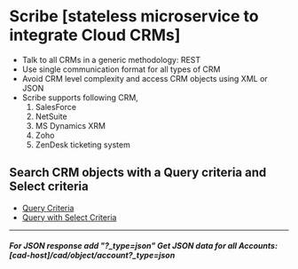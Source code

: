 # Scribe [stateless microservice to integrate Cloud CRMs]

- Talk to all CRMs in a generic methodology: REST
- Use single communication format for all types of CRM
- Avoid CRM level complexity and access CRM objects using XML or JSON
- Scribe supports following CRM,
	1. SalesForce
	2. NetSuite
	3. MS Dynamics XRM
	4. Zoho
	5. ZenDesk ticketing system

Search CRM objects with a Query criteria and Select criteria
--------------
-  [Query Criteria][get-all-objects.md]
-  [Query with Select Criteria][get-all-objects-with-some-fields.md]

--------------
##### For JSON  response add "?_type=json" Get JSON data for all Accounts: [cad-host]/cad/object/account?_type=json

[get-all-objects.md]: https://github.com/inbravo/scribe/blob/master/get-all-objects.md
[get-all-objects-with-some-fields.md]: https://github.com/inbravo/scribe/blob/master/get-all-objects-with-some-fields.md
